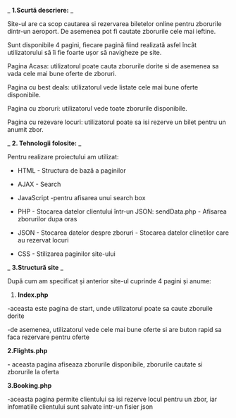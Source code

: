 
_ **1.Scurtă descriere:** _

Site-ul are ca scop cautarea si rezervarea biletelor online pentru zborurile dintr-un aeroport. De asemenea pot fi cautate zborurile cele mai ieftine.

Sunt disponibile 4 pagini, fiecare pagină fiind realizată asfel încât utilizatorului să îi fie foarte ușor să navigheze pe site.

Pagina Acasa: utilizatorul poate cauta zborurile dorite si de asemenea sa vada cele mai bune oferte de zboruri.

Pagina cu best deals: utilizatorul vede listate cele mai bune oferte disponibile.

Pagina cu zboruri: utilizatorul vede toate zborurile disponibile.

Pagina cu rezevare locuri: utilizatorul poate sa isi rezerve un bilet pentru un anumit zbor.

_ **2. Tehnologii folosite:** _

Pentru realizare proiectului am utilizat:

- HTML - Structura de bază a paginilor

- AJAX - Search

- JavaScript -pentru afisarea unui search box

- PHP - Stocarea datelor clientului într-un JSON: sendData.php
      - Afisarea zborurilor dupa oras

- JSON - Stocarea datelor despre zboruri
       - Stocarea datelor clinetilor care au rezervat locuri

- CSS - Stilizarea paginilor site-ului

_ **3.Structură site** _

După cum am specificat și anterior site-ul cuprinde 4 pagini și anume:

1. **Index.php**

-aceasta este pagina de start, unde utilizatorul poate sa caute zboruile dorite

-de asemenea, utilizatorul vede cele mai bune oferte si are buton rapid sa faca rezervare pentru oferte

**2.Flights.php**

**-** aceasta pagina afiseaza zborurile disponibile, zborurile cautate si zborurile la oferta

**3.Booking.php**

-aceasta pagina permite clientului sa isi rezerve locul pentru un zbor, iar infomatiile clientului sunt salvate intr-un fisier json
